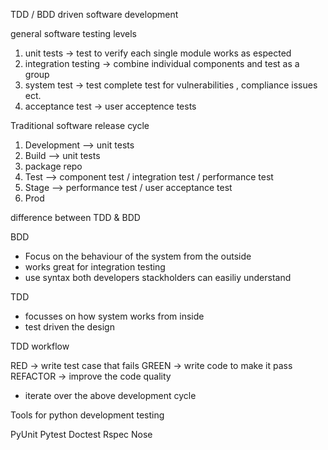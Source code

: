 TDD / BDD driven software development

general software testing levels

1. unit tests -> test to verify each single module works as espected
2. integration testing -> combine individual components and test as a group
3. system test -> test complete test for vulnerabilities , compliance issues ect.
4. acceptance test -> user acceptence tests

Traditional software release cycle

1. Development --> unit tests
2. Build --> unit tests
3. package repo 
4. Test --> component test / integration test / performance test
5. Stage --> performance test / user acceptance test
6. Prod

difference between TDD & BDD

BDD 
* Focus on the behaviour of the system from the outside
* works great for integration testing
* use syntax both developers stackholders can easiliy understand

TDD
* focusses on how system works from inside
* test driven the design


TDD workflow

RED -> write test case that fails 
GREEN -> write code to make it pass
REFACTOR -> improve the code quality

* iterate over the above development cycle

Tools for python development testing

PyUnit
Pytest
Doctest
Rspec
Nose